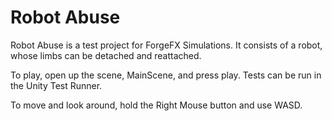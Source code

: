 # Robot Abuse

Robot Abuse is a test project for ForgeFX Simulations. It consists of a robot, whose limbs can be detached and reattached. 

To play, open up the scene, MainScene, and press play. Tests can be run in the Unity Test Runner. 

To move and look around, hold the Right Mouse button and use WASD.